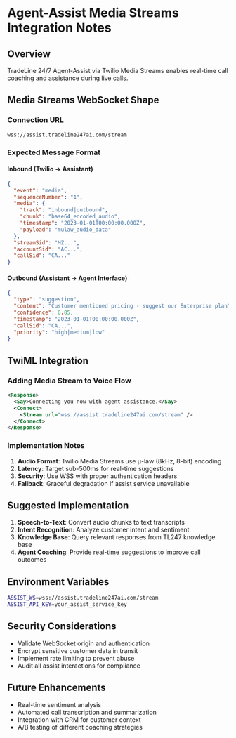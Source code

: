 # Agent-Assist Media Streams Integration Notes

## Overview
TradeLine 24/7 Agent-Assist via Twilio Media Streams enables real-time call coaching and assistance during live calls.

## Media Streams WebSocket Shape

### Connection URL
```
wss://assist.tradeline247ai.com/stream
```

### Expected Message Format

#### Inbound (Twilio → Assistant)
```json
{
  "event": "media",
  "sequenceNumber": "1",
  "media": {
    "track": "inbound|outbound", 
    "chunk": "base64_encoded_audio",
    "timestamp": "2023-01-01T00:00:00.000Z",
    "payload": "mulaw_audio_data"
  },
  "streamSid": "MZ...",
  "accountSid": "AC...",
  "callSid": "CA..."
}
```

#### Outbound (Assistant → Agent Interface)
```json
{
  "type": "suggestion",
  "content": "Customer mentioned pricing - suggest our Enterprise plan",
  "confidence": 0.85,
  "timestamp": "2023-01-01T00:00:00.000Z",
  "callSid": "CA...",
  "priority": "high|medium|low"
}
```

## TwiML Integration

### Adding Media Stream to Voice Flow
```xml
<Response>
  <Say>Connecting you now with agent assistance.</Say>
  <Connect>
    <Stream url="wss://assist.tradeline247ai.com/stream" />
  </Connect>
</Response>
```

### Implementation Notes

1. **Audio Format**: Twilio Media Streams use μ-law (8kHz, 8-bit) encoding
2. **Latency**: Target sub-500ms for real-time suggestions
3. **Security**: Use WSS with proper authentication headers
4. **Fallback**: Graceful degradation if assist service unavailable

## Suggested Implementation

1. **Speech-to-Text**: Convert audio chunks to text transcripts
2. **Intent Recognition**: Analyze customer intent and sentiment
3. **Knowledge Base**: Query relevant responses from TL247 knowledge base
4. **Agent Coaching**: Provide real-time suggestions to improve call outcomes

## Environment Variables

```bash
ASSIST_WS=wss://assist.tradeline247ai.com/stream
ASSIST_API_KEY=your_assist_service_key
```

## Security Considerations

- Validate WebSocket origin and authentication
- Encrypt sensitive customer data in transit
- Implement rate limiting to prevent abuse
- Audit all assist interactions for compliance

## Future Enhancements

- Real-time sentiment analysis
- Automated call transcription and summarization  
- Integration with CRM for customer context
- A/B testing of different coaching strategies